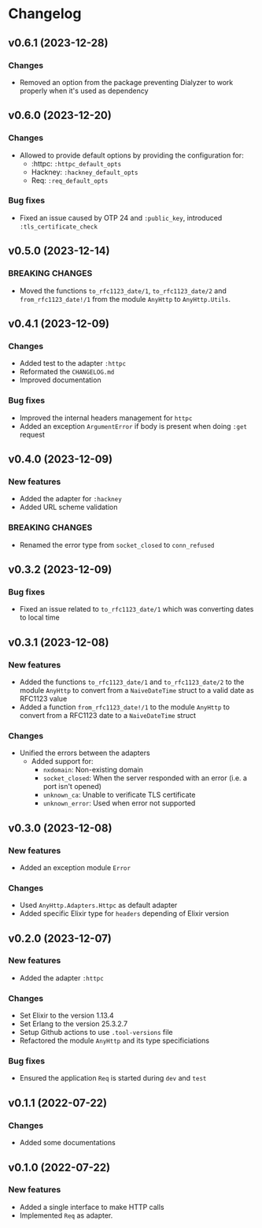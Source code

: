 # Changelog

## v0.6.1 (2023-12-28)

### Changes

  * Removed an option from the package preventing Dialyzer to work properly when it's used as dependency

## v0.6.0 (2023-12-20)

### Changes

  * Allowed to provide default options by providing the configuration for:
    * :httpc: `:httpc_default_opts`
    * Hackney: `:hackney_default_opts`
    * Req: `:req_default_opts`

### Bug fixes

  * Fixed an issue caused by OTP 24 and `:public_key`, introduced `:tls_certificate_check`

## v0.5.0 (2023-12-14)

### BREAKING CHANGES

  * Moved the functions `to_rfc1123_date/1`, `to_rfc1123_date/2` and `from_rfc1123_date!/1` from
  the module `AnyHttp` to `AnyHttp.Utils`.

## v0.4.1 (2023-12-09)

### Changes

  * Added test to the adapter `:httpc`
  * Reformated the `CHANGELOG.md`
  * Improved documentation

### Bug fixes

  * Improved the internal headers management for `httpc`
  * Added an exception `ArgumentError` if body is present when doing `:get` request

## v0.4.0 (2023-12-09)

### New features

  * Added the adapter for `:hackney`
  * Added URL scheme validation

### BREAKING CHANGES

  * Renamed the error type from `socket_closed` to `conn_refused`

## v0.3.2 (2023-12-09)

### Bug fixes

  * Fixed an issue related to `to_rfc1123_date/1` which was converting dates to local time

## v0.3.1 (2023-12-08)

### New features

  * Added the functions `to_rfc1123_date/1` and `to_rfc1123_date/2` to the module `AnyHttp` to
  convert from a `NaiveDateTime` struct to a valid date as RFC1123 value
  * Added a function `from_rfc1123_date!/1` to the module `AnyHttp` to convert from a RFC1123 date
  to a `NaiveDateTime` struct

### Changes

  * Unified the errors between the adapters
    * Added support for:
      * `nxdomain`: Non-existing domain
      * `socket_closed`: When the server responded with an error (i.e. a port isn't opened)
      * `unknown_ca`: Unable to verificate TLS certificate
      * `unknown_error`: Used when error not supported

## v0.3.0 (2023-12-08)

### New features

  * Added an exception module `Error`

### Changes

  * Used `AnyHttp.Adapters.Httpc` as default adapter
  * Added specific Elixir type for `headers` depending of Elixir version

## v0.2.0 (2023-12-07)

### New features

  * Added the adapter `:httpc`

### Changes

  * Set Elixir to the version 1.13.4
  * Set Erlang to the version 25.3.2.7
  * Setup Github actions to use `.tool-versions` file
  * Refactored the module `AnyHttp` and its type specificiations

### Bug fixes

  * Ensured the application `Req` is started during `dev` and `test`

## v0.1.1 (2022-07-22)

### Changes

  * Added some documentations

## v0.1.0 (2022-07-22)

### New features

  * Added a single interface to make HTTP calls
  * Implemented `Req` as adapter.
